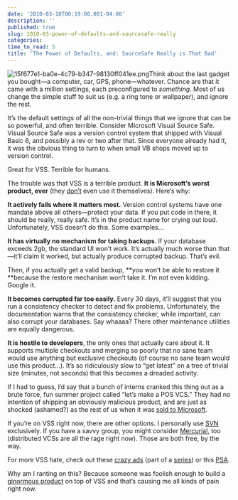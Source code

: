 ```yaml
---
date: '2010-03-18T00:19:00.001-04:00'
description: ''
published: true
slug: 2010-03-power-of-defaults-and-sourcesafe-really
categories:
time_to_read: 5
title: 'The Power of Defaults, and: SourceSafe Really is That Bad'
---
```



![15f677e1-ba0e-4c79-b347-98130ff041ee.png](15f677e1-ba0e-4c79-b347-98130ff041ee.png)Think about the last gadget you bought—a computer, car, GPS, phone—whatever. Chance are that it came with a million settings, each preconfigured to *something*. Most of us change the simple stuff to suit us (e.g. a ring tone or wallpaper), and ignore the rest.

It’s the default settings of all the non-trivial things that we ignore that can be so powerful, and often terrible. Consider Microsoft Visual Source Safe. Visual Source Safe was a version control system that shipped with Visual Basic 6, and possibly a rev or two after that. Since everyone already had it, it was the obvious thing to turn to when small VB shops moved up to version control. 

Great for VSS. Terrible for humans. 

The trouble was that VSS is a terrible product. **It is Microsoft’s worst product, ever** (they [don’t](http://en.wikipedia.org/wiki/Microsoft_Visual_SourceSafe#Microsoft_in-house_use) even use it themselves). Here’s why:

**It actively fails where it matters most.** Version control systems have one mandate above all others—protect your data. If you put code in there, it should be really, really safe. It’s in the product name for crying out loud. Unfortunately, VSS doesn’t do this. Some examples…

**It has virtually no mechanism for taking backups**. If your database exceeds 2gb, the standard UI won’t work. It’s actually much worse than that—it’ll claim it worked, but actually produce corrupted backup. That’s evil.

Then, if you actually get a valid backup, **you won’t be able to restore it **because the restore mechanism won’t take it. I’m not even kidding. Google it.

**It becomes corrupted far too easily.** Every 30 days, it’ll suggest that you run a consistency checker to detect and fix problems. Unfortunately, the documentation warns that the consistency checker, while important, can also corrupt your databases. Say whaaaa? There other maintenance utilities are equally dangerous.

**It is hostile to developers**, the only ones that actually care about it. It supports multiple checkouts and merging so poorly that no sane team would use anything but exclusive checkouts (of course no sane team would use this product…). It’s so ridiculously slow to “get latest” on a tree of trivial size (minutes, not seconds) that this becomes a dreaded activity.

If I had to guess, I’d say that a bunch of interns cranked this thing out as a brute force, fun summer project called “let’s make a POS VCS.” They had no intention of shipping an obviously malicious product, and are just as shocked (ashamed?) as the rest of us when it was [sold to Microsoft](http://en.wikipedia.org/wiki/Microsoft_Visual_SourceSafe#History).

If you’re on VSS right now, there are other options. I personally use [SVN](http://subversion.tigris.org/) exclusively. If you have a savvy group, you might consider [Mercurial](http://mercurial.selenic.com/), too (distributed VCSs are all the rage right now). Those are both free, by the way.

For more VSS hate, check out these [crazy ads](http://vssisdead.com/) (part of a [series](http://www.ericsink.com/entries/why_so_serious.html)) or this [PSA](http://www.codinghorror.com/blog/2006/08/source-control-anything-but-sourcesafe.html).

Why am I ranting on this? Because someone was foolish enough to build a [ginormous product](http://www.ge-ip.com/products/2820) on top of VSS and that’s causing me all kinds of pain right now.